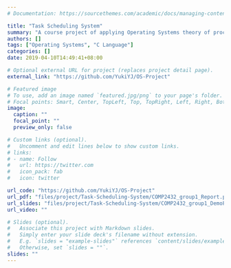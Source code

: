 ```yaml
---
# Documentation: https://sourcethemes.com/academic/docs/managing-content/

title: "Task Scheduling System"
summary: "A course project of applying Operating Systems theory of process scheduling to a daily-life scenario and implement a system to schedule tasks and produce timetables.\nProgramming Language: C Language"
authors: []
tags: ["Operating Systems", "C Language"]
categories: []
date: 2019-04-10T14:49:41+08:00

# Optional external URL for project (replaces project detail page).
external_link: "https://github.com/YukiYJ/OS-Project"

# Featured image
# To use, add an image named `featured.jpg/png` to your page's folder.
# Focal points: Smart, Center, TopLeft, Top, TopRight, Left, Right, BottomLeft, Bottom, BottomRight.
image:
  caption: ""
  focal_point: ""
  preview_only: false

# Custom links (optional).
#   Uncomment and edit lines below to show custom links.
# links:
# - name: Follow
#   url: https://twitter.com
#   icon_pack: fab
#   icon: twitter

url_code: "https://github.com/YukiYJ/OS-Project"
url_pdf: "files/project/Task-Scheduling-System/COMP2432_group1_Report.pdf"
url_slides: "files/project/Task-Scheduling-System/COMP2432_group1_DemoPPT.pdf"
url_video: ""

# Slides (optional).
#   Associate this project with Markdown slides.
#   Simply enter your slide deck's filename without extension.
#   E.g. `slides = "example-slides"` references `content/slides/example-slides.md`.
#   Otherwise, set `slides = ""`.
slides: ""
---
```

